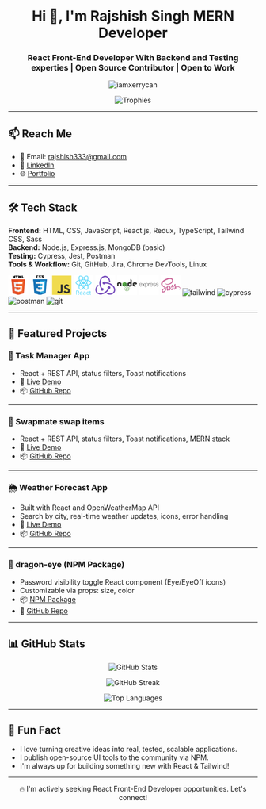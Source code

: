 <h1 align="center">Hi 👋, I'm Rajshish Singh MERN Developer </h1>
<h3 align="center">React Front-End Developer With Backend and Testing experties | Open Source Contributor | Open to Work</h3>

<p align="center">
  <img src="https://komarev.com/ghpvc/?username=iamxerrycan&label=Profile%20views&color=0e75b6&style=flat" alt="iamxerrycan" />
</p>

<p align="center">
  <img src="https://github-profile-trophy.vercel.app/?username=iamxerrycan&theme=gruvbox" alt="Trophies" />
</p>

---

## 📫 Reach Me

- 📧 Email: [rajshish333@gmail.com](mailto:rajshish333@gmail.com)  
- 🔗 [LinkedIn](https://linkedin.com/in/iamxerrycan)  
- 🌐 [Portfolio](https://rajshish-portfolio.netlify.app)

---

## 🛠 Tech Stack

**Frontend:** HTML, CSS, JavaScript, React.js, Redux, TypeScript, Tailwind CSS, Sass  
**Backend:** Node.js, Express.js, MongoDB (basic)  
**Testing:** Cypress, Jest, Postman  
**Tools & Workflow:** Git, GitHub, Jira, Chrome DevTools, Linux  

<p align="left">
  <img src="https://raw.githubusercontent.com/devicons/devicon/master/icons/html5/html5-original-wordmark.svg" alt="html5" width="40" height="40"/>
  <img src="https://raw.githubusercontent.com/devicons/devicon/master/icons/css3/css3-original-wordmark.svg" alt="css3" width="40" height="40"/>
  <img src="https://raw.githubusercontent.com/devicons/devicon/master/icons/javascript/javascript-original.svg" alt="javascript" width="40" height="40"/>
  <img src="https://raw.githubusercontent.com/devicons/devicon/master/icons/react/react-original-wordmark.svg" alt="react" width="40" height="40"/>
  <img src="https://raw.githubusercontent.com/devicons/devicon/master/icons/redux/redux-original.svg" alt="redux" width="40" height="40"/>
  <img src="https://raw.githubusercontent.com/devicons/devicon/master/icons/nodejs/nodejs-original-wordmark.svg" alt="nodejs" width="40" height="40"/>
  <img src="https://raw.githubusercontent.com/devicons/devicon/master/icons/express/express-original-wordmark.svg" alt="express" width="40" height="40"/>
  <img src="https://raw.githubusercontent.com/devicons/devicon/master/icons/sass/sass-original.svg" alt="sass" width="40" height="40"/>
  <img src="https://www.vectorlogo.zone/logos/tailwindcss/tailwindcss-icon.svg" alt="tailwind" width="40" height="40"/>
  <img src="https://raw.githubusercontent.com/simple-icons/simple-icons/6e46ec1fc23b60c8fd0d2f2ff46db82e16dbd75f/icons/cypress.svg" alt="cypress" width="40" height="40"/>
  <img src="https://www.vectorlogo.zone/logos/getpostman/getpostman-icon.svg" alt="postman" width="40" height="40"/>
  <img src="https://www.vectorlogo.zone/logos/git-scm/git-scm-icon.svg" alt="git" width="40" height="40"/>
</p>

---

## 🚀 Featured Projects

### 🧭 Task Manager App
- React + REST API, status filters, Toast notifications
- 🔗 [Live Demo](https://tasklistmanagerr.netlify.app)
- 📦 [GitHub Repo](https://github.com/iamxerrycan/task-manager)

---

### 🧭 Swapmate swap items
- React + REST API, status filters, Toast notifications, MERN stack
- 🔗 [Live Demo](https://swapmate.netlify.app/)
- 📦 [GitHub Repo](https://github.com/iamxerrycan/swapmate)

---

### 🌦️ Weather Forecast App
- Built with React and OpenWeatherMap API
- Search by city, real-time weather updates, icons, error handling
- 🔗 [Live Demo](https://weather-cities-x.netlify.app)
- 📦 [GitHub Repo](https://github.com/iamxerrycan/weather-app)

---

### 🧩 dragon-eye (NPM Package)
- Password visibility toggle React component (Eye/EyeOff icons)
- Customizable via props: size, color
- 📦 [NPM Package](https://www.npmjs.com/package/dragon-eye)
- 📜 [GitHub Repo](https://github.com/iamxerrycan/dragon-eye)

---

## 📊 GitHub Stats

<p align="center">
  <img src="https://github-readme-stats.vercel.app/api?username=iamxerrycan&show_icons=true&locale=en" alt="GitHub Stats" />
</p>

<p align="center">
  <img src="https://github-readme-streak-stats.herokuapp.com/?user=iamxerrycan" alt="GitHub Streak" />
</p>

<p align="center">
  <img src="https://github-readme-stats.vercel.app/api/top-langs?username=iamxerrycan&layout=compact" alt="Top Languages" />
</p>

---

## 🧠 Fun Fact

- I love turning creative ideas into real, tested, scalable applications.
- I publish open-source UI tools to the community via NPM.
- I'm always up for building something new with React & Tailwind!

---

<p align="center">
🔥 I'm actively seeking React Front-End Developer opportunities. Let's connect!
</p>
